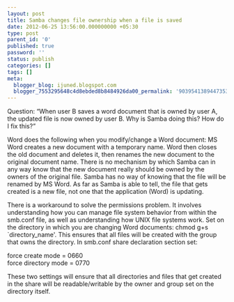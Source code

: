 ```yaml
---
layout: post
title: Samba changes file ownership when a file is saved
date: 2012-06-25 13:56:00.000000000 +05:30
type: post
parent_id: '0'
published: true
password: ''
status: publish
categories: []
tags: []
meta:
  blogger_blog: ijuned.blogspot.com
  blogger_7553295648c4d8ebded8b8484926da00_permalink: '9039541389447353518'
---
```

<div dir="ltr" style="text-align:left;">
<div><span class="IL_AD" id="IL_AD9">Question<span class="IL_AD_ICON"></span></span>: “When user B saves a word <span class="IL_AD" id="IL_AD3">document<span class="IL_AD_ICON"></span></span> that is owned by user A, the updated file is now owned by user B. Why is Samba doing this? How do I fix this?”</p>
<p>Word does the following when you modify/change a Word document: MS Word creates a new document with a temporary name. Word then closes the old document and <span class="IL_AD" id="IL_AD6">deletes<span class="IL_AD_ICON"></span></span> it, then renames the new document to the original document name. There is no <span class="IL_AD" id="IL_AD7">mechanism<span class="IL_AD_ICON"></span></span> by which Samba can in any way know that the new document really should be owned by the owners of the original file. Samba has no way of knowing that the file will be renamed by MS Word. As far as Samba is able to tell, the file that gets created is a new file, not one that the <span class="IL_AD" id="IL_AD1">application<span class="IL_AD_ICON"></span></span> (Word) is updating.</p>
<p>There  is a workaround to solve the permissions problem. It involves  understanding how you can manage file system behavior from within the  smb.conf file, as well as understanding how UNIX <span class="IL_AD" id="IL_AD12">file systems<span class="IL_AD_ICON"></span></span> work. Set on the directory in which you are changing Word <span class="IL_AD" id="IL_AD10">documents<span class="IL_AD_ICON"></span></span>:  chmod g+s `directory_name'. This ensures that all files will be created  with the group that owns the directory. In smb.conf share <span class="IL_AD" id="IL_AD2">declaration<span class="IL_AD_ICON"></span></span> section set:</p>
<p><span class="IL_AD" id="IL_AD11">force<span class="IL_AD_ICON"></span></span> create mode = 0660<br />force directory mode = 0770</p>
<p>These  two settings will ensure that all directories and files that get  created in the share will be readable/writable by the owner and group  set on the directory itself.</div>
</div>
